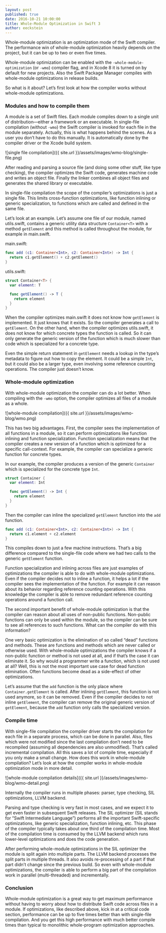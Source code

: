 ```yaml
---
layout: post
published: true
date: 2016-10-21 10:00:00
title: Whole-Module Optimization in Swift 3
author: eeckstein
---
```


Whole-module optimization is an optimization mode of the Swift compiler.
The performance win of whole-module optimization heavily depends on the project, but it can be up to two or even five times.

Whole-module optimization can be enabled with the `-whole-module-optimization` (or `-wmo`) compiler flag, and in Xcode 8 it is turned on by default for new projects.
Also the Swift Package Manager compiles with whole-module optimizations in release builds.

So what is it about? Let’s first look at how the compiler works without whole-module optimizations.

### Modules and how to compile them

A module is a set of Swift files. Each module compiles down to a single unit of distribution—either a framework or an executable. In single-file compilation (without `-wmo`) the Swift compiler is invoked for each file in the module separately. Actually, this is what happens behind the scenes. As a user you don’t have to do this manually. It is automatically done by the compiler driver or the Xcode build system.

![single file compilation]({{ site.url }}/assets/images/wmo-blog/single-file.png)

After reading and parsing a source file (and doing some other stuff, like type checking), the compiler optimizes the Swift code, generates machine code and writes an object file. Finally the linker combines all object files and generates the shared library or executable.

In single-file compilation the scope of the compiler’s optimizations is just a single file. This limits cross-function optimizations, like function inlining or generic specialization, to functions which are called and defined in the same file.

Let’s look at an example. Let’s assume one file of our module, named utils.swift, contains a generic utility data structure `Container<T>` with a method `getElement` and this method is called throughout the module, for example in main.swift.

main.swift:

~~~swift
func add (c1: Container<Int>, c2: Container<Int>) -> Int {
  return c1.getElement() + c2.getElement()
}
~~~

utils.swift:

~~~swift
struct Container<T> {
  var element: T

  func getElement() -> T {
    return element
  }
}
~~~

When the compiler optimizes main.swift it does not know how `getElement` is implemented. It just knows that it exists. So the compiler generates a call to `getElement`. On the other hand, when the compiler optimizes utils.swift, it does not know for which concrete types the function is called. So it can only generate the generic version of the function which is much slower than code which is specialized for a concrete type.

Even the simple return statement in `getElement` needs a lookup in the type’s metadata to figure out how to copy the element. It could be a simple `Int`, but it could also be a larger type, even involving some reference counting operations. The compiler just doesn’t know.

### Whole-module optimization

With whole-module optimization the compiler can do a lot better. When compiling with the `-wmo` option, the compiler optimizes all files of a module as a whole.

![whole-module compilation]({{ site.url }}/assets/images/wmo-blog/wmo.png)

This has two big advantages. First, the compiler sees the implementation of all functions in a module, so it can perform optimizations like function inlining and function specialization.
Function specialization means that the compiler creates a new version of a function which is optimized for a specific call-context. For example, the compiler can specialize a generic function for concrete types.

In our example, the compiler produces a version of the generic `Container` which is specialized for the concrete type `Int`.

~~~swift
struct Container {
  var element: Int

  func getElement() -> Int {
    return element
  }
}
~~~

Then the compiler can inline the specialized `getElement` function into the `add` function.

~~~swift
func add (c1: Container<Int>, c2: Container<Int>) -> Int {
  return c1.element + c2.element
}
~~~

This compiles down to just a few machine instructions. That’s a big difference compared to the single-file code where we had two calls to the generic `getElement` function.

Function specialization and inlining across files are just examples of optimizations the compiler is able to do with whole-module optimizations. Even if the compiler decides not to inline a function, it helps a lot if the compiler sees the implementation of the function.
For example it can reason about its behavior regarding reference counting operations. With this knowledge the compiler is able to remove redundant reference counting operations around a function call.

The second important benefit of whole-module optimization is that the compiler can reason about all uses of non-public functions. Non-public functions can only be used within the module, so the compiler can be sure to see all references to such functions. What can the compiler do with this information?

One very basic optimization is the elimination of so called “dead” functions and methods. These are functions and methods which are never called or otherwise used. With whole-module optimizations the compiler knows if a non-public function or method is not used at all, and if that’s the case it can eliminate it.
So why would a programmer write a function, which is not used at all? Well, this is not the most important use case for dead function elimination. Often functions become dead as a side-effect of other optimizations.

Let’s assume that the `add` function is the only place where `Container.getElement` is called. After inlining `getElement`, this function is not used anymore, so it can be removed. Even if the compiler decides to not inline `getElement`, the compiler can remove the original generic version of `getElement`, because the `add` function only calls the specialized version.

### Compile time

With single-file compilation the compiler driver starts the compilation for each file in a separate process, which can be done in parallel. Also, files which were not modified since the last compilation don’t need to be recompiled (assuming all dependencies are also unmodified). That’s called incremental compilation.
All this saves a lot of compile time, especially if you only make a small change.
How does this work in whole-module compilation?
Let’s look at how the compiler works in whole-module optimization mode in more detail.

![whole-module compilation details]({{ site.url }}/assets/images/wmo-blog/wmo-detail.png)

Internally the compiler runs in multiple phases: parser, type checking, SIL optimizations, LLVM backend.

Parsing and type checking is very fast in most cases, and we expect it to get even faster in subsequent Swift releases.
The SIL optimizer (SIL stands for “Swift Intermediate Language”) performs all the important Swift-specific optimizations, like generic specialization, function inlining, etc. This phase of the compiler typically takes about one third of the compilation time.
Most of the compilation time is consumed by the LLVM backend which runs lower-level optimizations and does the code generation.

After performing whole-module optimizations in the SIL optimizer the module is split again into multiple parts. The LLVM backend processes the split parts in multiple threads. It also avoids re-processing of a part if that part didn’t change since the previous build.
So even with whole-module optimizations, the compiler is able to perform a big part of the compilation work in parallel (multi-threaded) and incrementally.

### Conclusion

Whole-module optimization is a great way to get maximum performance without having to worry about how to distribute Swift code across files in a module.
If optimizations, like described above, kick in at a critical code section, performance can be up to five times better than with single-file compilation.
And you get this high performance with much better compile times than typical to monolithic whole-program optimization approaches.

